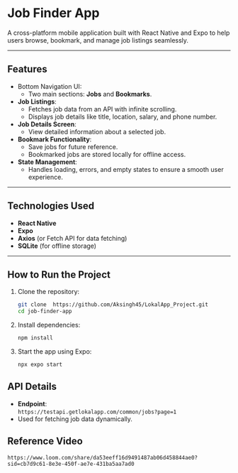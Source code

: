 # Job Finder App  

A cross-platform mobile application built with React Native and Expo to help users browse, bookmark, and manage job listings seamlessly.  

---

## Features  

- Bottom Navigation UI:  
  - Two main sections: **Jobs** and **Bookmarks**.  
- **Job Listings**:  
  - Fetches job data from an API with infinite scrolling.  
  - Displays job details like title, location, salary, and phone number.  
- **Job Details Screen**:  
  - View detailed information about a selected job.  
- **Bookmark Functionality**:  
  - Save jobs for future reference.  
  - Bookmarked jobs are stored locally for offline access.  
- **State Management**:  
  - Handles loading, errors, and empty states to ensure a smooth user experience.  

---

## **Technologies Used**  

- **React Native**  
- **Expo**  
- **Axios** (or Fetch API for data fetching)  
- **SQLite** (for offline storage)  

---

## **How to Run the Project**  

1. Clone the repository:  
   ```bash
   git clone  https://github.com/Aksingh45/LokalApp_Project.git
   cd job-finder-app
   ```  

2. Install dependencies:  
   ```bash
   npm install
   ```  

3. Start the app using Expo:  
   ```bash
   npx expo start
   ```
   
## **API Details**  

- **Endpoint**:  
  `https://testapi.getlokalapp.com/common/jobs?page=1`  
- Used for fetching job data dynamically.  

 ## Reference Video
 `https://www.loom.com/share/da53eeff16d9491487ab06d458844ae0?sid=cb7d9c61-8e3e-450f-ae7e-431ba5aa7ad0`
